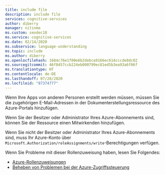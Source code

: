 ```yaml
---
title: include file
description: include file
services: cognitive-services
author: diberry
manager: nitinme
ms.custom: seodec18
ms.service: cognitive-services
ms.date: 02/14/2020
ms.subservice: language-understanding
ms.topic: include
ms.author: diberry
ms.openlocfilehash: 1684c76e1f00e6b2debca9166ec614cccde8dc02
ms.sourcegitcommit: 46f8457ccb224eb000799ec81ed5b3ea93a6f06f
ms.translationtype: HT
ms.contentlocale: de-DE
ms.lasthandoff: 07/28/2020
ms.locfileid: "87374777"
---
```

Wenn Ihre Apps von anderen Personen erstellt werden müssen, müssen Sie die zugehörigen E-Mail-Adressen in der Dokumenterstellungsressource des Azure-Portals hinzufügen.

Wenn Sie der Besitzer oder Administrator Ihres Azure-Abonnements sind, können Sie der Ressource einen Mitwirkenden hinzufügen.

Wenn Sie nicht der Besitzer oder Administrator Ihres Azure-Abonnements sind, muss Ihr Azure-Konto über `Microsoft.Authorization/roleAssignments/write`-Berechtigungen verfügen.

Wenn Sie Probleme mit dieser Rollenzuweisung haben, lesen Sie Folgendes:

* [Azure-Rollenzuweisungen](../../../role-based-access-control/role-assignments-portal.md)
* [Beheben von Problemen bei der Azure-Zugriffssteuerung](../../../role-based-access-control/troubleshooting.md#problems-with-azure-role-assignments)
